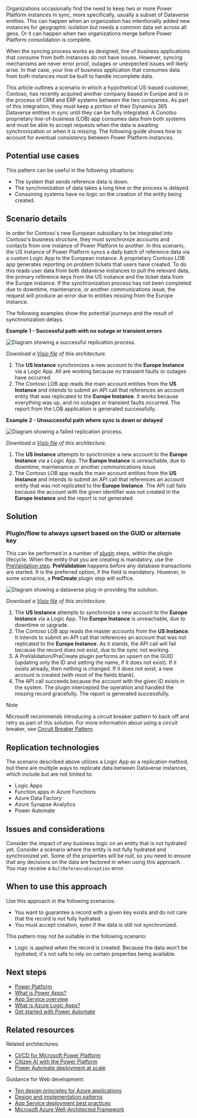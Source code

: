 Organizations occasionally find the need to keep two or more Power Platform instances in sync, more specifically, usually a subset of Dataverse entities. This can happen when an organization has intentionally added new instances for geographic isolation but needs a common data set across all geos. Or it can happen when two organizations merge before Power Platform consolidation is complete.

When the syncing process works as designed, line of business applications that consume from both instances do not have issues. However, syncing mechanisms are never error proof, outages or unexpected issues will likely arise. In that case, your line of business application that consumes data from both instances must be built to handle incomplete data.

This article outlines a scenario in which a hypothetical US-based customer, Contoso, has recently acquired another company based in Europe and is in the process of CRM and ERP systems between the two companies.  As part of this integration, they must keep a portion of their Dynamics 365 Dataverse entities in sync until they can be fully integrated.  A Conotso proprietary line-of-business (LOB) app consumes data from both systems and must be able to accept requests when the data is awaiting synchronization or when it is missing. The following guide shows how to account for eventual consistency between Power Platform instances.

## Potential use cases

This pattern can be useful in the following situations:

- The system that sends reference data is down.
- The synchronization of data takes a long time or the process is delayed.
- Consuming systems have no logic on the creation of the entity being created.

## Scenario details

In order for Contoso's new European subsidiary to be integrated into Contoso's business structure, they must synchronize accounts and contacts from one instance of Power Platform to another. In this scenario, the US instance of Power Platform syncs a daily batch of reference data via a custom Logic App to the European instance. A proprietary Contoso LOB app generates reporting on problem tickets that users have created. To do this reads user data from both dataverse instances to pull the relevant data, the primary reference keys from the US instance and the ticket data from the Europe instance. If the synchronization process has not been completed due to downtime, maintenance, or another communications issue, the request will produce an error due to entities missing from the Europe instance.

The following examples show the potential journeys and the result of synchronization delays.

**Example 1 - Successful path with no outage or transient errors**

![Diagram showing a successful replication process.](./_images/data-dependent-example.png)

*Download a [Visio file](https://arch-center.azureedge.net/data-dependent-example.vsdx) of this architecture.*

1. The **US Instance** synchronizes a new account to the **Europe Instance** via a Logic App. All are working because no transient faults or outages have occurred.
2. The Contoso LOB app reads the main account entities from the **US Instance** and intends to submit an API call that references an account entity that was replicated to the **Europe Instance**. It works because everything was up, and no outages or transient faults occurred. The report from the LOB application is generated successfully.

**Example 2 - Unsuccessful path where sync is down or delayed**

![Diagram showing a failed replication process.](./_images/data-dependent-example-fails.png)

*Download a [Visio file](https://arch-center.azureedge.net/data-dependent-example-fails.vsdx) of this architecture.*

1. The **US Instance** attempts to synchronize a new account to the **Europe Instance** via a Logic App. The **Europe Instance** is unreachable, due to downtime, maintenance or another communications issue.
2. The Contoso LOB app reads the main account entities from the **US Instance** and intends to submit an API call that references an account entity that was not replicated to the **Europe Instance**. The API call fails because the account with the given identifier was not created in the **Europe Instance** and the report is not generated.

## Solution

### Plugin/flow to always upsert based on the GUID or alternate key

This can be performed in a number of [plugin](/power-apps/developer/data-platform/plug-ins) steps, within the plugin lifecycle. When the entity that you are creating is mandatory, use the [PreValidation step](/power-apps/developer/data-platform/event-framework#event-execution-pipeline). **PreValidation** happens before any database transactions are started. It is the preferred option, if the field is mandatory. However, in some scenarios, a **PreCreate** plugin step will suffice.

![Diagram showing a dataverse plug-in providing the solution.](./_images/solution.png)

*Download a [Visio file](https://arch-center.azureedge.net/solution.vsdx) of this architecture.*

1. The **US Instance** attempts to synchronize a new account to the **Europe Instance** via a Logic App. The **Europe Instance** is unreachable, due to downtime or upgrade.
2. The Contoso LOB app reads the master accounts from the **US Instance**. It intends to submit an API call that references an account that was not replicated to the **Europe Instance**. As it stands, the API call will fail because the record does not exist, due to the sync not working.
3. A PreValidation/PreCreate plugin performs an upsert on the GUID (updating only the ID and setting the name, if it does not exist). If it exists already, then nothing is changed. If it does not exist, a new account is created (with most of the fields blank).
4. The API call succeeds because the account with the given ID exists in the system. The plugin intercepted the operation and handled the missing record gracefully. The report is generated successfully.

>[!NOTE]
> Microsoft recommends introducing a circuit breaker pattern to back off and retry as part of this solution. For more information about using a circuit breaker, see [Circuit Breaker Pattern](/azure/architecture/patterns/circuit-breaker).

## Replication technologies

The scenario described above utilizes a Logic App as a replication method, but there are multiple ways to replicate data between Dataverse instances, which include but are not limited to:

- Logic Apps
- Function apps in Azure Functions
- Azure Data Factory
- Azure Synapse Analytics
- Power Automate

## Issues and considerations

Consider the impact of any business logic on an entity that is not hydrated yet. Consider a scenario where the entity is not fully hydrated and synchronized yet. Some of the properties will be null, so you need to ensure that any decisions on the data are factored in when using this approach. You may receive a `NullReferenceException` error. 

## When to use this approach

Use this approach in the following scenarios:

- You want to guarantee a record with a given key exists and do not care that the record is not fully hydrated.
- You must accept creation, even if the data is still not synchronized.

This pattern may not be suitable in the following scenario:

- Logic is applied when the record is created. Because the data won't be hydrated, it's not safe to rely on certain properties being available.

## Next steps

- [Power Platform](/power-platform)
- [What is Power Apps?](/powerapps/powerapps-overview)
- [App Service overview](/rest/api/appservice/web-apps)
- [What is Azure Logic Apps?](/azure/logic-apps)
- [Get started with Power Automate](/power-automate/getting-started)

## Related resources

Related architectures:

- [CI/CD for Microsoft Power Platform](/azure/architecture/solution-ideas/articles/azure-devops-continuous-integration-for-power-platform)
- [Citizen AI with the Power Platform](/azure/architecture/example-scenario/ai/citizen-ai-power-platform)
- [Power Automate deployment at scale](/azure/architecture/example-scenario/power-automate/power-automate)

Guidance for Web development:

- [Ten design principles for Azure applications](/azure/architecture/guide/design-principles)
- [Design and implementation patterns](/azure/architecture/patterns/category/design-implementation)
- [App Service deployment best practices](/azure/app-service/deploy-best-practices?toc=/azure/architecture/toc.json&bc=/azure/architecture/_bread/toc.json) 
- [Microsoft Azure Well-Architected Framework](/azure/architecture/framework)

